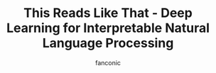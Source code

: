 ---
title: This Reads Like That - Deep Learning for Interpretable Natural Language Processing  
author: fanconic
paperauthors: Claudio Fanconi*, Moritz Vandenhirtz*, Severin Husmann, Julia E. Vogt
categories: [ Natural Language Processing, Interpretability, Prototype Learning ]
image: assets/images/thisreadslikethat.png 
venue:  Conference on Empirical Methods in Natural Language Processing, EMNLP 2023
link: https://arxiv.org/abs/2310.17010
pdf: https://arxiv.org/pdf/2310.17010.pdf
github: https://github.com/fanconic/this_reads_like_that
---